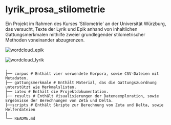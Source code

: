 # lyrik_prosa_stilometrie

Ein Projekt im Rahmen des Kurses 'Stilometrie' an der Universität Würzburg, das versucht, Texte der Lyrik und Epik anhand von inhaltlichen Gattungsmerkmalen mithilfe zweier grundlegender stilometrischer Methoden voneinander abzugrenzen.

![wordcloud_epik](https://github.com/TeresaKa/lyrik_prosa_stilometrie/tree/master/results/dataexploration/wordcloud_epik.png?raw=True)


![wordcloud_lyrik](https://github.com/TeresaKa/lyrik_prosa_stilometrie/tree/master/results/dataexploration/wordcloud_lyrik.png?raw=True)

    .
    ├── corpus # Enthält vier verwendete Korpora, sowie CSV-Dateien mit Metadaten.
    ├── gattungsmerkmale # Enthält Material, das die Gattungszuordnung unterstützt wie Merkmalslisten.
    ├── Latex # Enthält die Projektdokumentation.
    ├── results # Enthält Visualisierungen der Dateneexploration, sowie Ergebnisse der Berechnungen von Zeta und Delta.
    ├──scripts # Enthält Skripte zur Berechnung von Zeta und Delta, sowie Helferdateien
    |
    └── README.md
